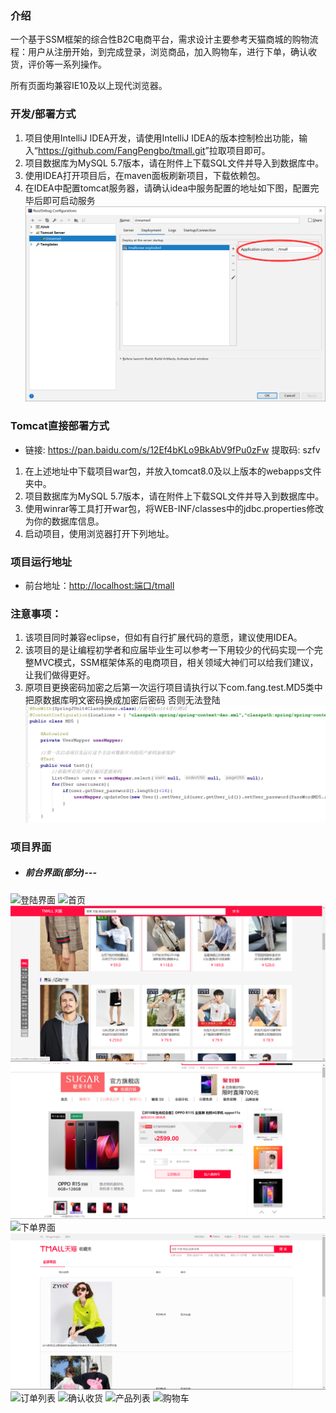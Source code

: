 

### 介绍
一个基于SSM框架的综合性B2C电商平台，需求设计主要参考天猫商城的购物流程：用户从注册开始，到完成登录，浏览商品，加入购物车，进行下单，确认收货，评价等一系列操作。

所有页面均兼容IE10及以上现代浏览器。

### 开发/部署方式
1. 项目使用IntelliJ IDEA开发，请使用IntelliJ IDEA的版本控制检出功能，输入“<https://github.com/FangPengbo/tmall.git>”拉取项目即可。
2. 项目数据库为MySQL 5.7版本，请在附件上下载SQL文件并导入到数据库中。
3. 使用IDEA打开项目后，在maven面板刷新项目，下载依赖包。
4. 在IDEA中配置tomcat服务器，请确认idea中服务配置的地址如下图，配置完毕后即可启动服务
![tomcat配置](https://raw.githubusercontent.com/FangPengbo/tmall/master/About/AboutImage/tomcat.png)

### Tomcat直接部署方式
+ 链接: <https://pan.baidu.com/s/12Ef4bKLo9BkAbV9fPu0zFw> 提取码: szfv

1. 在上述地址中下载项目war包，并放入tomcat8.0及以上版本的webapps文件夹中。
2. 项目数据库为MySQL 5.7版本，请在附件上下载SQL文件并导入到数据库中。
3. 使用winrar等工具打开war包，将WEB-INF/classes中的jdbc.properties修改为你的数据库信息。
4. 启动项目，使用浏览器打开下列地址。

### 项目运行地址
+ 前台地址：<http://localhost:端口/tmall>


### 注意事项：
1. 该项目同时兼容eclipse，但如有自行扩展代码的意愿，建议使用IDEA。
2. 该项目的是让编程初学者和应届毕业生可以参考一下用较少的代码实现一个完整MVC模式，SSM框架体系的电商项目，相关领域大神们可以给我们建议，让我们做得更好。<br>
3. 原项目更换密码加密之后第一次运行项目请执行以下com.fang.test.MD5类中把原数据库明文密码换成加密后密码 否则无法登陆
![MD5加密](https://raw.githubusercontent.com/FangPengbo/tmall/master/About/AboutImage/MD5%E5%8A%A0%E5%AF%86.png)

### 项目界面
+ ##### 前台界面(部分)---
![登陆界面](https://gitee.com/uploads/images/2018/0526/223030_17b28619_1616166.png "2018-05-26_221715.png")
![首页](https://gitee.com/uploads/images/2018/0526/223018_14e999f1_1616166.png "2018-05-26_221703.png")
![首页悬浮框](https://raw.githubusercontent.com/FangPengbo/tmall/master/About/AboutImage/%E6%82%AC%E6%B5%AE%E6%90%9C%E7%B4%A2%E6%A1%86%E5%B7%A6%E4%BE%A7%E5%AF%BC%E8%88%AA%E6%A0%8F.png)
![产品详情](https://raw.githubusercontent.com/FangPengbo/tmall/master/About/AboutImage/%E5%95%86%E5%93%81%E8%AF%A6%E6%83%85%E9%A1%B5.png)
![下单界面](https://gitee.com/uploads/images/2018/0526/223100_ef6e9612_1616166.png "2018-05-26_221837.png")
![收藏夹](https://raw.githubusercontent.com/FangPengbo/tmall/master/About/AboutImage/%E6%94%B6%E8%97%8F%E9%A1%B5.png)
![订单列表](https://gitee.com/uploads/images/2018/0526/223117_dfd64b43_1616166.png "2018-05-26_221901.png")
![确认收货](https://gitee.com/uploads/images/2018/0526/223220_71e2ee3d_1616166.png "2018-05-26_221911.png")
![产品列表](https://gitee.com/uploads/images/2018/0526/223233_18e131a5_1616166.png "2018-05-26_222006.png")
![购物车](https://gitee.com/uploads/images/2018/0526/223245_3f80d8f4_1616166.png "2018-05-26_223157.png")
